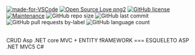 [![made-for-VSCode](https://img.shields.io/badge/Made%20for-VSCode-1f425f.svg)](https://code.visualstudio.com/)
[![Open Source Love png2](https://badges.frapsoft.com/os/v2/open-source.png?v=103)](https://github.com/ellerbrock/open-source-badges/)
[![GitHub license](https://img.shields.io/github/license/Naereen/StrapDown.js.svg)](https://github.com/Naereen/StrapDown.js/blob/master/LICENSE)
[![Maintenance](https://img.shields.io/badge/Maintained%3F-yes-green.svg)](https://GitHub.com/Naereen/StrapDown.js/graphs/commit-activity)
![GitHub repo size](https://img.shields.io/github/repo-size/WIlliamx/oauth2-django)
![GitHub last commit](https://img.shields.io/github/last-commit/williamx/oauth2-django)
![GitHub pull requests by-label](https://img.shields.io/github/issues-pr-raw/Williamx/oauth2-django/oauth2-django)
![GitHub language count](https://img.shields.io/github/languages/count/Williamx/oauth2-django)

<br />
CRUD Asp .NET core MVC + ENTITY fRAMEWORK
===
ESQUELETO ASP .NET MVC5 C# 


